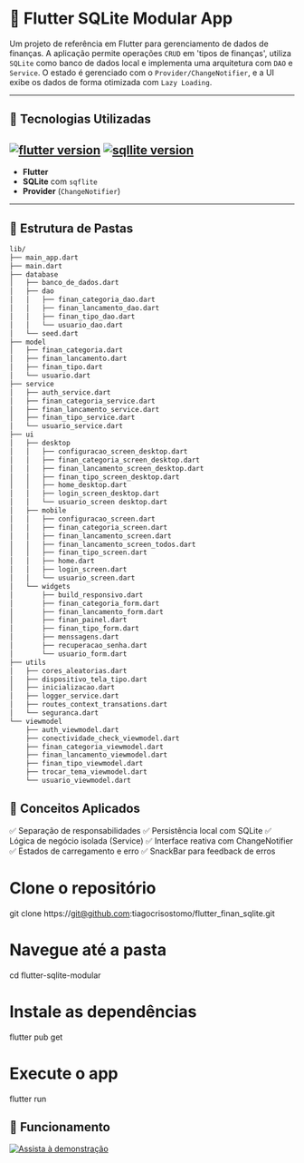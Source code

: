 # 📱 Flutter SQLite Modular App

Um projeto de referência em Flutter para gerenciamento de dados de finanças. A aplicação permite operações `CRUD` em 'tipos de finanças', utiliza `SQLite` como banco de dados local e implementa uma arquitetura com `DAO` e `Service`. O estado é gerenciado com o `Provider/ChangeNotifier`, e a UI exibe os dados de forma otimizada com `Lazy Loading`.

---

## 🚀 Tecnologias Utilizadas

## [![flutter version](https://img.shields.io/badge/flutter%20%20-blue?style=for-the-badge&logo=flutter)](https://flutter.dev/) [![sqllite version](https://img.shields.io/badge/sqlite%20%20-darkblue?style=for-the-badge&logo=Sqlite)](https://sqlite.org/)

- **Flutter**
- **SQLite** com `sqflite`
- **Provider** (`ChangeNotifier`)
---

## 📂 Estrutura de Pastas

```bash
lib/
├── main_app.dart
├── main.dart
├── database
│   ├── banco_de_dados.dart
│   ├── dao
│   │   ├── finan_categoria_dao.dart
│   │   ├── finan_lancamento_dao.dart
│   │   ├── finan_tipo_dao.dart
│   │   └── usuario_dao.dart
│   └── seed.dart
├── model
│   ├── finan_categoria.dart
│   ├── finan_lancamento.dart
│   ├── finan_tipo.dart
│   └── usuario.dart
├── service
│   ├── auth_service.dart
│   ├── finan_categoria_service.dart
│   ├── finan_lancamento_service.dart
│   ├── finan_tipo_service.dart
│   └── usuario_service.dart
├── ui
│   ├── desktop
│   │   ├── configuracao_screen_desktop.dart
│   │   ├── finan_categoria_screen_desktop.dart
│   │   ├── finan_lancamento_screen_desktop.dart
│   │   ├── finan_tipo_screen_desktop.dart
│   │   ├── home_desktop.dart
│   │   ├── login_screen_desktop.dart
│   │   └── usuario_screen desktop.dart
│   ├── mobile
│   │   ├── configuracao_screen.dart
│   │   ├── finan_categoria_screen.dart
│   │   ├── finan_lancamento_screen.dart
│   │   ├── finan_lancamento_screen_todos.dart
│   │   ├── finan_tipo_screen.dart
│   │   ├── home.dart
│   │   ├── login_screen.dart
│   │   └── usuario_screen.dart
│   └── widgets
│       ├── build_responsivo.dart
│       ├── finan_categoria_form.dart
│       ├── finan_lancamento_form.dart
│       ├── finan_painel.dart
│       ├── finan_tipo_form.dart
│       ├── menssagens.dart
│       ├── recuperacao_senha.dart
│       └── usuario_form.dart
├── utils
│   ├── cores_aleatorias.dart
│   ├── dispositivo_tela_tipo.dart
│   ├── inicializacao.dart
│   ├── logger_service.dart
│   ├── routes_context_transations.dart
│   └── seguranca.dart
└── viewmodel
    ├── auth_viewmodel.dart
    ├── conectividade_check_viewmodel.dart
    ├── finan_categoria_viewmodel.dart
    ├── finan_lancamento_viewmodel.dart
    ├── finan_tipo_viewmodel.dart
    ├── trocar_tema_viewmodel.dart
    └── usuario_viewmodel.dart
```

## 🧠 Conceitos Aplicados
✅ Separação de responsabilidades
✅ Persistência local com SQLite
✅ Lógica de negócio isolada (Service)
✅ Interface reativa com ChangeNotifier
✅ Estados de carregamento e erro
✅ SnackBar para feedback de erros

# Clone o repositório
git clone https://git@github.com:tiagocrisostomo/flutter_finan_sqlite.git

# Navegue até a pasta
cd flutter-sqlite-modular

# Instale as dependências
flutter pub get

# Execute o app
flutter run

## 📸 Funcionamento
[![Assista à demonstração](https://img.youtube.com/vi/QBj3180AlKI/0.jpg)](https://www.youtube.com/watch?v=QBj3180AlKI)
